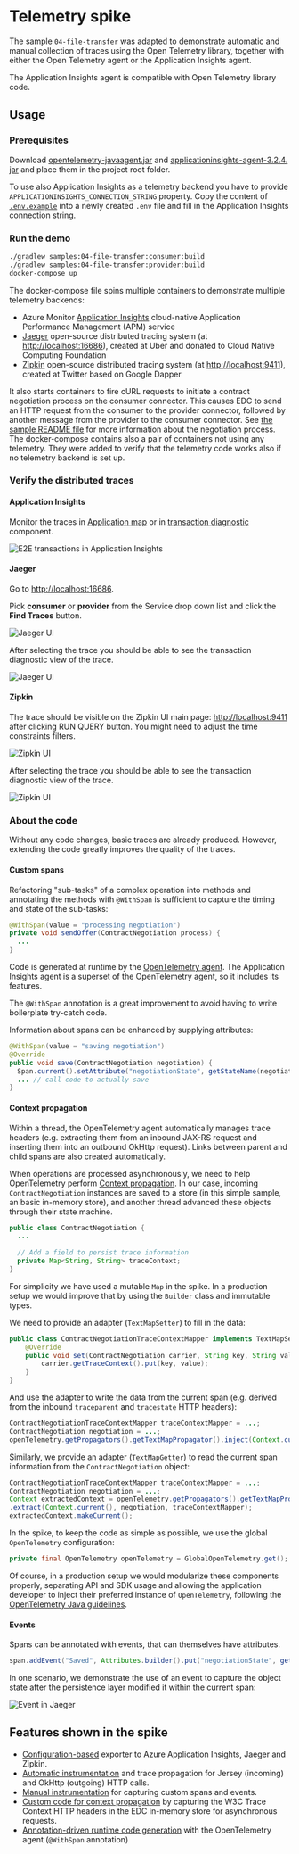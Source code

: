 # Telemetry spike

The sample `04-file-transfer` was adapted to demonstrate automatic and manual collection of traces using the Open Telemetry library, together with either the Open Telemetry agent or the Application Insights agent.

The Application Insights agent is compatible with Open Telemetry library code.

## Usage

### Prerequisites

Download [opentelemetry-javaagent.jar](https://github.com/open-telemetry/opentelemetry-java-instrumentation/releases) and [applicationinsights-agent-3.2.4.
jar](https://docs.microsoft.com/en-us/azure/azure-monitor/app/java-in-process-agent#download-the-jar-file) and place them in the project root folder.

To use also Application Insights as a telemetry backend you have to provide `APPLICATIONINSIGHTS_CONNECTION_STRING` property. Copy the content of [`.env.example`](./.env.example) into a newly created `.env` file and fill in the Application Insights connection string.

### Run the demo

```bash
./gradlew samples:04-file-transfer:consumer:build
./gradlew samples:04-file-transfer:provider:build
docker-compose up
```

The docker-compose file spins multiple containers to demonstrate multiple telemetry backends:
- Azure Monitor [Application Insights](https://docs.microsoft.com/azure/azure-monitor/app/app-insights-overview) cloud-native Application Performance Management (APM) service
- [Jaeger](https://www.jaegertracing.io/) open-source distributed tracing system (at [http://localhost:16686](http://localhost:16686)), created at Uber and donated to Cloud Native Computing Foundation
- [Zipkin](https://zipkin.io/) open-source distributed tracing system (at [http://localhost:9411](http://localhost:9411)), created at Twitter based on Google Dapper

It also starts containers to fire cURL requests to initiate a contract negotiation process on the consumer connector. This causes EDC to send an HTTP request from the consumer to the provider connector, followed by another message from the provider to the consumer connector. See [the sample README file](samples/04-file-transfer//README.md) for more information about the negotiation process.
The docker-compose contains also a pair of containers not using any telemetry. They were added to verify that the telemetry code works also if no telemetry 
backend is set up. 

### Verify the distributed traces

#### Application Insights

Monitor the traces in [Application map](https://docs.microsoft.com/en-us/azure/azure-monitor/app/app-map?tabs=net) or in [transaction diagnostic](https://docs.microsoft.com/en-us/azure/azure-monitor/app/transaction-diagnostics) component.

![E2E transactions in Application Insights](.attachments/e2e-transaction.png)

#### Jaeger

Go to [http://localhost:16686](http://localhost:16686).

Pick **consumer** or **provider** from the Service drop down list and click the **Find Traces** button.

![Jaeger UI](.attachments/jaeger-1.png)

After selecting the trace you should be able to see the transaction diagnostic view of the trace. 

![Jaeger UI](.attachments/jaeger-2.png)

#### Zipkin

The trace should be visible on the Zipkin UI main page: [http://localhost:9411](http://localhost:9411) after clicking RUN QUERY button. You might need to adjust the time constraints filters.

![Zipkin UI](.attachments/zipkin-1.png)

After selecting the trace you should be able to see the transaction diagnostic view of the trace.

![Zipkin UI](.attachments/zipkin-2.png)

### About the code

Without any code changes, basic traces are already produced. However, extending the code greatly improves the quality of the traces.

#### Custom spans

Refactoring "sub-tasks" of a complex operation into methods and annotating the methods with `@WithSpan` is sufficient to capture the timing and state of the sub-tasks:

```java
@WithSpan(value = "processing negotiation")
private void sendOffer(ContractNegotiation process) {
  ...
}
```

Code is generated at runtime by the [OpenTelemetry agent](https://github.com/open-telemetry/opentelemetry-java-instrumentation/blob/main/docs/manual-instrumentation.md). The Application Insights agent is a superset of the OpenTelemetry agent, so it includes its features.

The `@WithSpan` annotation is a great improvement to avoid having to write boilerplate try-catch code.

Information about spans can be enhanced by supplying attributes:

```java
@WithSpan(value = "saving negotiation")
@Override
public void save(ContractNegotiation negotiation) {
  Span.current().setAttribute("negotiationState", getStateName(negotiation));
  ... // call code to actually save
}
```

#### Context propagation

Within a thread, the OpenTelemetry agent automatically manages trace headers (e.g. extracting them from an inbound JAX-RS request and inserting them into an outbound OkHttp request). Links between parent and child spans are also created automatically.

When operations are processed asynchronously, we need to help OpenTelemetry perform [Context propagation](https://opentelemetry.io/docs/instrumentation/java/manual_instrumentation/#context-propagation). In our case, incoming `ContractNegotiation` instances are saved to a store (in this simple sample, an basic in-memory store), and another thread advanced these objects through their state machine.

```java
public class ContractNegotiation {
  ...
  
  // Add a field to persist trace information
  private Map<String, String> traceContext;
}
```

For simplicity we have used a mutable `Map` in the spike. In a production setup we would improve that by using the `Builder` class and immutable types.

We need to provide an adapter (`TextMapSetter`) to fill in the data:

```java
public class ContractNegotiationTraceContextMapper implements TextMapSetter<ContractNegotiation> {
    @Override
    public void set(ContractNegotiation carrier, String key, String value) {
        carrier.getTraceContext().put(key, value);
    }
}
```

And use the adapter to write the data from the current span (e.g. derived from the inbound `traceparent` and `tracestate`  HTTP headers):

```java
ContractNegotiationTraceContextMapper traceContextMapper = ...;
ContractNegotiation negotiation = ...;
openTelemetry.getPropagators().getTextMapPropagator().inject(Context.current(), negotiation, traceContextMapper);
```

Similarly, we provide an adapter (`TextMapGetter`) to read the current span information from the `ContractNegotiation` object:

```java
ContractNegotiationTraceContextMapper traceContextMapper = ...;
ContractNegotiation negotiation = ...;
Context extractedContext = openTelemetry.getPropagators().getTextMapPropagator()
.extract(Context.current(), negotiation, traceContextMapper);
extractedContext.makeCurrent();
```

In the spike, to keep the code as simple as possible, we use the global `OpenTelemetry` configuration:

```java
private final OpenTelemetry openTelemetry = GlobalOpenTelemetry.get();
```

Of course, in a production setup we would modularize these components properly, separating API and SDK usage and allowing the application developer to inject their preferred  instance of `OpenTelemetry`, following the [OpenTelemetry Java guidelines](https://opentelemetry.io/docs/instrumentation/java/manual_instrumentation/).

#### Events

Spans can be annotated with events, that can themselves have attributes.

```java
span.addEvent("Saved", Attributes.builder().put("negotiationState", getStateName(negotiation)).build());
```

In one scenario, we demonstrate the use of an event to capture the object state after the persistence layer modified it within the current span:

![Event in Jaeger](.attachments/jaeger-event.png)

## Features shown in the spike

- [Configuration-based](https://github.com/open-telemetry/opentelemetry-java/blob/main/sdk-extensions/autoconfigure/README.md) exporter to Azure Application Insights, Jaeger and Zipkin.
- [Automatic instrumentation](https://opentelemetry.io/docs/instrumentation/java/automatic_instrumentation/) and trace propagation for Jersey (incoming) and OkHttp (outgoing) HTTP calls.
- [Manual instrumentation](https://opentelemetry.io/docs/instrumentation/java/manual_instrumentation/) for capturing custom spans and events.
- [Custom code for context propagation](https://opentelemetry.io/docs/instrumentation/java/manual_instrumentation/#context-propagation) by capturing the W3C Trace Context HTTP headers in the EDC in-memory store for asynchronous requests.
- [Annotation-driven runtime code generation](https://github.com/open-telemetry/opentelemetry-java-instrumentation/blob/main/docs/manual-instrumentation.md) with the OpenTelemetry agent (`@WithSpan` annotation)
